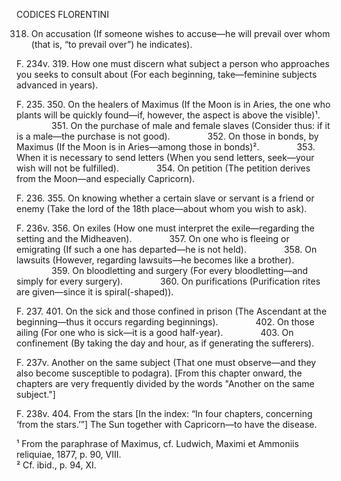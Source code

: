 CODICES FLORENTINI

318. On accusation (If someone wishes to accuse—he will prevail over whom (that is, “to prevail over”) he indicates).

F. 234v. 319. How one must discern what subject a person who approaches you seeks to consult about (For each beginning, take—feminine subjects advanced in years).

F. 235. 350. On the healers of Maximus (If the Moon is in Aries, the one who plants will be quickly found—if, however, the aspect is above the visible)¹.
    351. On the purchase of male and female slaves (Consider thus: if it is a male—the purchase is not good).
    352. On those in bonds, by Maximus (If the Moon is in Aries—among those in bonds)².
    353. When it is necessary to send letters (When you send letters, seek—your wish will not be fulfilled).
    354. On petition (The petition derives from the Moon—and especially Capricorn).

F. 236. 355. On knowing whether a certain slave or servant is a friend or enemy (Take the lord of the 18th place—about whom you wish to ask).

F. 236v. 356. On exiles (How one must interpret the exile—regarding the setting and the Midheaven).
    357. On one who is fleeing or emigrating (If such a one has departed—he is not held).
    358. On lawsuits (However, regarding lawsuits—he becomes like a brother).
    359. On bloodletting and surgery (For every bloodletting—and simply for every surgery).
    360. On purifications (Purification rites are given—since it is spiral(-shaped)).

F. 237. 401. On the sick and those confined in prison (The Ascendant at the beginning—thus it occurs regarding beginnings).
    402. On those ailing (For one who is sick—it is a good half-year).
    403. On confinement (By taking the day and hour, as if generating the sufferers).

F. 237v. Another on the same subject (That one must observe—and they also become susceptible to podagra). [From this chapter onward, the chapters are very frequently divided by the words "Another on the same subject."]

F. 238v. 404. From the stars [In the index: “In four chapters, concerning ‘from the stars.’”] The Sun together with Capricorn—to have the disease.

¹ From the paraphrase of Maximus, cf. Ludwich, Maximi et Ammoniis reliquiae, 1877, p. 90, VIII.  
² Cf. ibid., p. 94, XI.
